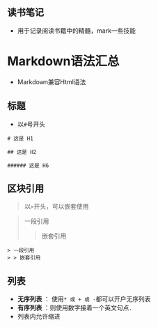 ## 读书笔记
- 用于记录阅读书籍中的精髓，mark一些技能

# Markdown语法汇总

* Markdown兼容Html语法

## 标题
* 以`#`号开头
```
# 这是 H1

## 这是 H2

###### 这是 H6
```

## 区块引用
> 以`>`开头，可以嵌套使用

> 一段引用
> > 嵌套引用
```
> 一段引用
> > 嵌套引用
```

## 列表
* **无序列表** ： 使用`* 或 + 或 -`都可以开户无序列表
* **有序列表** ：则使用数字接着一个英文句点`.`
* 列表内允许缩进
```

```